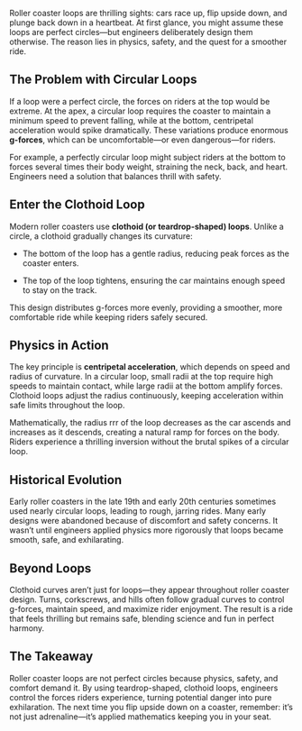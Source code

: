 Roller coaster loops are thrilling sights: cars race up, flip upside down, and plunge back down in a heartbeat. At first glance, you might assume these loops are perfect circles—but engineers deliberately design them otherwise. The reason lies in physics, safety, and the quest for a smoother ride.

## The Problem with Circular Loops

If a loop were a perfect circle, the forces on riders at the top would be extreme. At the apex, a circular loop requires the coaster to maintain a minimum speed to prevent falling, while at the bottom, centripetal acceleration would spike dramatically. These variations produce enormous **g-forces**, which can be uncomfortable—or even dangerous—for riders.

For example, a perfectly circular loop might subject riders at the bottom to forces several times their body weight, straining the neck, back, and heart. Engineers need a solution that balances thrill with safety.

## Enter the Clothoid Loop

Modern roller coasters use **clothoid (or teardrop-shaped) loops**. Unlike a circle, a clothoid gradually changes its curvature:

- The bottom of the loop has a gentle radius, reducing peak forces as the coaster enters.
    
- The top of the loop tightens, ensuring the car maintains enough speed to stay on the track.
    

This design distributes g-forces more evenly, providing a smoother, more comfortable ride while keeping riders safely secured.

## Physics in Action

The key principle is **centripetal acceleration**, which depends on speed and radius of curvature. In a circular loop, small radii at the top require high speeds to maintain contact, while large radii at the bottom amplify forces. Clothoid loops adjust the radius continuously, keeping acceleration within safe limits throughout the loop.

Mathematically, the radius rrr of the loop decreases as the car ascends and increases as it descends, creating a natural ramp for forces on the body. Riders experience a thrilling inversion without the brutal spikes of a circular loop.

## Historical Evolution

Early roller coasters in the late 19th and early 20th centuries sometimes used nearly circular loops, leading to rough, jarring rides. Many early designs were abandoned because of discomfort and safety concerns. It wasn’t until engineers applied physics more rigorously that loops became smooth, safe, and exhilarating.

## Beyond Loops

Clothoid curves aren’t just for loops—they appear throughout roller coaster design. Turns, corkscrews, and hills often follow gradual curves to control g-forces, maintain speed, and maximize rider enjoyment. The result is a ride that feels thrilling but remains safe, blending science and fun in perfect harmony.

## The Takeaway

Roller coaster loops are not perfect circles because physics, safety, and comfort demand it. By using teardrop-shaped, clothoid loops, engineers control the forces riders experience, turning potential danger into pure exhilaration. The next time you flip upside down on a coaster, remember: it’s not just adrenaline—it’s applied mathematics keeping you in your seat.